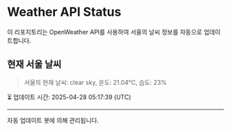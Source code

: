 
# Weather API Status

이 리포지토리는 OpenWeather API를 사용하여 서울의 날씨 정보를 자동으로 업데이트합니다.

## 현재 서울 날씨
> 서울의 현재 날씨: clear sky, 온도: 21.04°C, 습도: 23%

⏳ 업데이트 시간: 2025-04-28 05:17:39 (UTC)

---
자동 업데이트 봇에 의해 관리됩니다.
